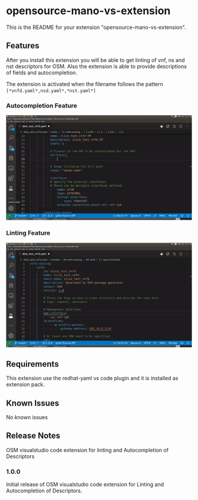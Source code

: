 # opensource-mano-vs-extension

This is the README for your extension "opensource-mano-vs-extension".

## Features

After you install this extension you will be able to get linting of vnf, ns and nst descriptors for OSM. Also the extension is able to provide descriptions of fields and autocompletion.

The extension is activated when the filename follows the pattern `[*vnfd.yaml*,nsd.yaml*,*nst.yaml*]`

### Autocompletion Feature

![Autocompletion Feature](./images/osm-autocompletion.gif)

### Linting Feature

![Linting Feature](./images/osm-linting.gif)

## Requirements

This extension use the redhat-yaml vs code plugin and it is installed as extension pack.

## Known Issues

No known issues

## Release Notes

OSM visualstudio code extension for linting and Autocompletion of Descriptors

### 1.0.0

Initial release of OSM visualstudio code extension for Linting and Autocompletion of Descriptors.
